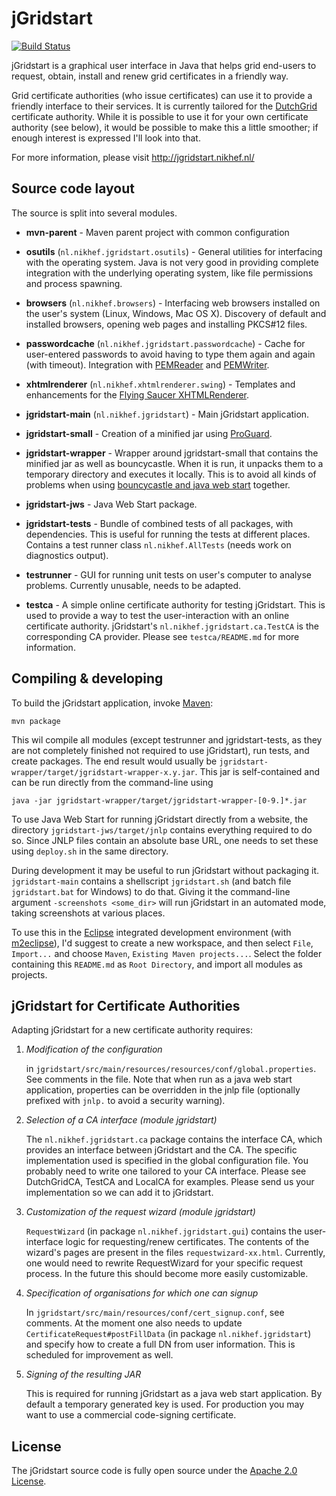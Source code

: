 jGridstart
==========

[![Build Status](https://secure.travis-ci.org/wvengen/jGridstart.png)](http://travis-ci.org/wvengen/jGridstart)

jGridstart is a graphical user interface in Java that helps grid end-users to
request, obtain, install and renew grid certificates in a friendly way.

Grid certificate authorities (who issue certificates) can use it to provide a
friendly interface to their services. It is currently tailored for the
[DutchGrid] certificate authority. While it is possible to use it for your own
certificate authority (see below), it would be possible to make this a little
smoother; if enough interest is expressed I'll look into that.

For more information, please visit http://jgridstart.nikhef.nl/


Source code layout
------------------

The source is split into several modules.

  * __mvn-parent__ -
      Maven parent project with common configuration

  * __osutils__ (`nl.nikhef.jgridstart.osutils`) -
      General utilities for interfacing with the operating system. Java is
      not very good in providing complete integration with the underlying
      operating system, like file permissions and process spawning.

  * __browsers__ (`nl.nikhef.browsers`) -
      Interfacing web browsers installed on the user's system (Linux,
      Windows, Mac OS X). Discovery of default and installed browsers,
      opening web pages and installing PKCS#12 files.

  * __passwordcache__ (`nl.nikhef.jgridstart.passwordcache`) -
      Cache for user-entered passwords to avoid having to type them again
      and again (with timeout). Integration with [PEMReader] and [PEMWriter].

  * __xhtmlrenderer__ (`nl.nikhef.xhtmlrenderer.swing`) -
      Templates and enhancements for the [Flying Saucer XHTMLRenderer].

  * __jgridstart-main__ (`nl.nikhef.jgridstart`) -
      Main jGridstart application.

  * __jgridstart-small__ -
      Creation of a minified jar using [ProGuard].

  * __jgridstart-wrapper__ -
      Wrapper around jgridstart-small that contains the minified jar as well
      as bouncycastle. When it is run, it unpacks them to a temporary directory
      and executes it locally. This is to avoid all kinds of problems when
      using [bouncycastle and java web start] together.

  * __jgridstart-jws__ -
      Java Web Start package.

  * __jgridstart-tests__ -
      Bundle of combined tests of all packages, with dependencies. This is
      useful for running the tests at different places. Contains a test
      runner class `nl.nikhef.AllTests` (needs work on diagnostics output).

  * __testrunner__ -
      GUI for running unit tests on user's computer to analyse problems.
      Currently unusable, needs to be adapted.

  * __testca__ -
      A simple online certificate authority for testing jGridstart. This is
      used to provide a way to test the user-interaction with an online
      certificate authority. jGridstart's `nl.nikhef.jgridstart.ca.TestCA`
      is the corresponding CA provider.
      Please see `testca/README.md` for more information.


Compiling & developing
----------------------

To build the jGridstart application, invoke [Maven]:

    mvn package

This wil compile all modules (except testrunner and jgridstart-tests, as they
are not completely finished not required to use jGridstart), run tests, and
create packages. The end result would usually be
`jgridstart-wrapper/target/jgridstart-wrapper-x.y.jar`. This jar is
self-contained and can be run directly from the command-line using

    java -jar jgridstart-wrapper/target/jgridstart-wrapper-[0-9.]*.jar

To use Java Web Start for running jGridstart directly from a website, the
directory `jgridstart-jws/target/jnlp` contains everything required to do so.
Since JNLP files contain an absolute base URL, one needs to set these using
`deploy.sh` in the same directory.

During development it may be useful to run jGridstart without packaging it.
`jgridstart-main` contains a shellscript `jgridstart.sh` (and batch file
`jgridstart.bat` for Windows) to do that. Giving it the command-line argument
`-screenshots <some_dir>` will run jGridstart in an automated mode, taking
screenshots at various places.


To use this in the [Eclipse] integrated development environment (with
[m2eclipse]), I'd suggest to create a new workspace, and then select `File`,
`Import...` and choose `Maven`, `Existing Maven projects...`. Select the folder
containing this `README.md` as `Root Directory`, and import all modules as
projects.


jGridstart for Certificate Authorities
--------------------------------------

Adapting jGridstart for a new certificate authority requires:

1. _Modification of the configuration_

     in `jgridstart/src/main/resources/resources/conf/global.properties`.
     See comments in the file. Note that when run as a java web start
     application, properties can be overridden in the jnlp file
     (optionally prefixed with `jnlp.` to avoid a security warning).

2. _Selection of a CA interface (module jgridstart)_

     The `nl.nikhef.jgridstart.ca` package contains the interface CA, which
     provides an interface between jGridstart and the CA. The specific
     implementation used is specified in the global configuration file.
     You probably need to write one tailored to your CA interface. Please
     see DutchGridCA, TestCA and LocalCA for examples. Please send us your
     implementation so we can add it to jGridstart.

3. _Customization of the request wizard (module jgridstart)_

     `RequestWizard` (in package `nl.nikhef.jgridstart.gui`) contains the
     user-interface logic for requesting/renew certificates. The contents
     of the wizard's pages are present in the files `requestwizard-xx.html`.
     Currently, one would need to rewrite RequestWizard for your specific
     request process. In the future this should become more easily
     customizable.

4. _Specification of organisations for which one can signup_

    In `jgridstart/src/main/resources/conf/cert_signup.conf`, see comments.
    At the moment one also needs to update `CertificateRequest#postFillData`
    (in package `nl.nikhef.jgridstart`) and specify how to create a full
    DN from user information. This is scheduled for improvement as well.

5. _Signing of the resulting JAR_

    This is required for running jGridstart as a java web start application.
    By default a temporary generated key is used. For production you may
    want to use a commercial code-signing certificate.


License
-------

The jGridstart source code is fully open source under the [Apache 2.0 License].


[DutchGrid]: http://ca.dutchgrid.nl/
[PEMReader]: http://www.bouncycastle.org/docs/pkixdocs1.4/org/bouncycastle/openssl/PEMReader.html
[PEMWriter]: http://www.bouncycastle.org/docs/pkixdocs1.4/org/bouncycastle/openssl/PEMWriter.html
[Flying Saucer XHTMLRenderer]: http://code.google.com/p/flying-saucer/
[ProGuard]: http://proguard.sf.net/
[bouncycastle and java web start]: http://jgridstart.nikhef.nl/Bouncycastle_and_Java_Web_start
[Maven]: http://maven.apache.org/
[Eclipse]: http://www.eclipse.org/
[m2eclipse]: http://www.eclipse.org/m2e/
[Apache 2.0 License]: http://www.apache.org/licenses/LICENSE-2.0

